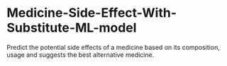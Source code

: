 # Medicine-Side-Effect-With-Substitute-ML-model
Predict the potential side effects of a medicine based on its composition, usage and suggests the best alternative medicine.
